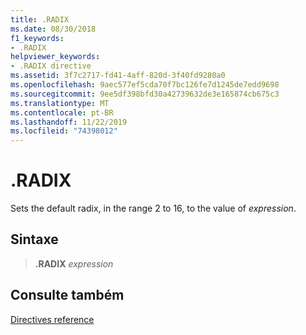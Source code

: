 ```yaml
---
title: .RADIX
ms.date: 08/30/2018
f1_keywords:
- .RADIX
helpviewer_keywords:
- .RADIX directive
ms.assetid: 3f7c2717-fd41-4aff-820d-3f40fd9280a0
ms.openlocfilehash: 9aec577ef5cda70f7bc126fe7d1245de7edd9698
ms.sourcegitcommit: 9ee5df398bfd30a42739632de3e165874cb675c3
ms.translationtype: MT
ms.contentlocale: pt-BR
ms.lasthandoff: 11/22/2019
ms.locfileid: "74398012"
---
```

# <a name="radix"></a>.RADIX

Sets the default radix, in the range 2 to 16, to the value of *expression*.

## <a name="syntax"></a>Sintaxe

> **.RADIX** *expression*

## <a name="see-also"></a>Consulte também

[Directives reference](directives-reference.md)
